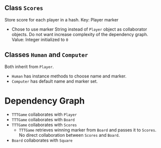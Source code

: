 
## Class `Scores`

Store score for each player in a hash.
Key: Player marker
  - Chose to use marker String instead of `Player` object as collaborator objects. Do not want increase complexity of the dependency graph.
Value: Integer initialized to `0`


## Classes `Human` and `Computer`

Both inherit from `Player`.
- `Human` has instance methods to choose name and marker.
- `Computer` has default name and marker set.

# Dependency Graph

- `TTTGame` collaborates with `Player`
- `TTTGame` collaborates with `Board`
- `TTTGame` collaborates with `Scores`
  - `TTTGame` retrieves winning marker from `Board` and passes it to `Scores`. No direct collaboration between `Scores` and `Board`.
- `Board` collaborates with `Square`